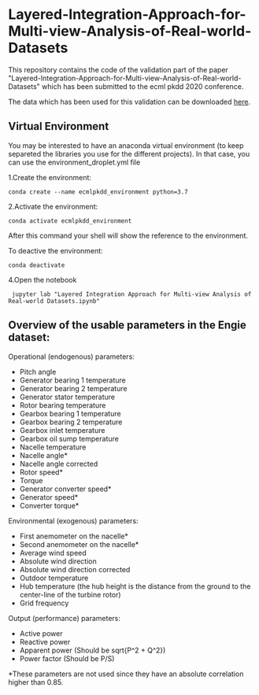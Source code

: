 # Layered-Integration-Approach-for-Multi-view-Analysis-of-Real-world-Datasets
This repository contains the code of the validation part of the paper "Layered-Integration-Approach-for-Multi-view-Analysis-of-Real-world-Datasets" which has been submitted to the ecml pkdd 2020 conference.

The data which has been used for this validation can be downloaded [here](https://opendata-renewables.engie.com/explore/index).

## Virtual Environment
You may be interested to have an anaconda virtual environment (to keep separeted the libraries you use for the different projects). In that case, you can use the environment_droplet.yml file 

1.Create the environment:

    conda create --name ecmlpkdd_environment python=3.7
    
    
2.Activate the environment: 

    conda activate ecmlpkdd_environment 

After this command your shell will show the reference to the environment.

To deactive the environment: 

    conda deactivate

4.Open the notebook

     jupyter lab "Layered Integration Approach for Multi-view Analysis of Real-world Datasets.ipynb"

## Overview of the usable parameters in the Engie dataset:
Operational (endogenous) parameters:

- Pitch angle
- Generator bearing 1 temperature 
- Generator bearing 2 temperature
- Generator stator temperature
- Rotor bearing temperature
- Gearbox bearing 1 temperature
- Gearbox bearing 2 temperature
- Gearbox inlet temperature
- Gearbox oil sump temperature
- Nacelle temperature
- Nacelle angle*
- Nacelle angle corrected
- Rotor speed*
- Torque
- Generator converter speed*
- Generator speed*
- Converter torque*

Environmental (exogenous) parameters:
- First anemometer on the nacelle*
- Second anemometer on the nacelle*
- Average wind speed
- Absolute wind direction
- Absolute wind direction corrected
- Outdoor temperature
- Hub temperature (the hub height is the distance from the ground to the center-line of the turbine rotor)
- Grid frequency


Output (performance) parameters:
- Active power
- Reactive power
- Apparent power (Should be sqrt{P^2 + Q^2})
- Power factor (Should be P/S)

*These parameters are not used since they have an absolute correlation higher than 0.85.
